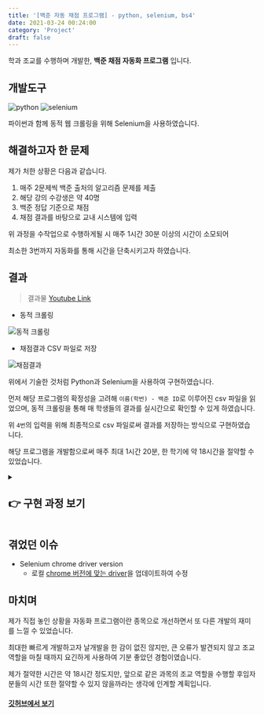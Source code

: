 ```yaml
---
title: '[백준 자동 채점 프로그램] - python, selenium, bs4'
date: 2021-03-24 00:24:00
category: 'Project'
draft: false
---
```


학과 조교를 수행하며 개발한, **백준 채점 자동화 프로그램** 입니다.

## 개발도구

<img src="https://img.shields.io/badge/Python-3776AB?style=flat-square&logo=Python&logoColor=white" alt="python"/>

<img src="https://img.shields.io/badge/Selenium-43B02A?style=flat-square&logo=Selenium&logoColor=white" alt="selenium"/>

파이썬과 함께 동적 웹 크롤링을 위해 Selenium을 사용하였습니다.

## 해결하고자 한 문제

제가 처한 상황은 다음과 같습니다.

1. 매주 2문제씩 백준 출처의 알고리즘 문제를 제출
2. 해당 강의 수강생은 약 40명
3. 백준 정답 기준으로 채점
4. 채점 결과를 바탕으로 교내 시스템에 입력

위 과정을 수작업으로 수행하게될 시 매주 1시간 30분 이상의 시간이 소모되어

최소한 3번까지 자동화를 통해 시간을 단축시키고자 하였습니다.

## 결과

> 결과물 [Youtube Link](https://youtu.be/jMBtbVg0Abw)

- 동적 크롤링

![동적 크롤링](https://user-images.githubusercontent.com/26461307/112181418-c7550c00-8c3f-11eb-87e3-271008b5f301.png)

- 채점결과 CSV 파일로 저장

![채점결과](https://user-images.githubusercontent.com/26461307/112181432-ca4ffc80-8c3f-11eb-845d-4d7cc88318f2.png)

위에서 기술한 것처럼 Python과 Selenium을 사용하여 구현하였습니다.

먼저 해당 프로그램의 확정성을 고려해 `이름(학번) - 백준 ID`로 이루어진 csv 파일을 읽었으며, 동적 크롤링을 통해 매 학생들의 결과를 실시간으로 확인할 수 있게 하였습니다.

위 `4번`의 입력을 위해 최종적으로 csv 파일로써 결과를 저장하는 방식으로 구현하였습니다.

해당 프로그램을 개발함으로써 매주 최대 1시간 20분, 한 학기에 약 18시간을 절약할 수 있었습니다.

<details>

<summary>

## 👉 구현 과정 보기

</summary>

- `이름(학번), 백준 ID`로 이루어진 CSV 파일을 읽어 딕셔너리화하여 반환

```python
def return_student_information():
    file = open(CSV_FILE_NAME, "r", encoding='utf-8')
    reader = csv.reader(file)

    student_information = {}
    for line in reader:
        if line[0] == "성명": continue
        student_information[line[0]] = line[1]

    file.close()
    # student_information = {"오혜성": "hs980414", "한슬희": "3021062"}
    return student_information
```

- 백준 ID를 이용해 백준 프로필로 이동 후 주차별 통과 여부, 각 문제별 풀었는 지 확인하여 반환

```python
def grading(student_id, problems):
    driver.get(BOJ_URL + student_id)
    page_source = BeautifulSoup(driver.page_source, "html.parser")s

    correct_div = page_source.find("div", {"class": "panel-body"})
    students_answers = []
    for answer in correct_div.findAll("a"):
        students_answers.append(answer.get_text())

    is_passed = 'O'
    is_solve_by_problems = []

    for problem in problems:
        if problem not in students_answers:
            is_passed = 'X'
            is_solve_by_problems.append('X')
        else: is_solve_by_problems.append('O')

    return [is_passed, is_solve_by_problems]
```

- 성명, 백준 ID, 제출 결과, 각 문제별 결과를 CSV 파일로 저장

```python
def write_csv():
    def write_base():
        csv_infomation = current_date + "/" + problems[0] + "/" + problems[1]
        writer.writerow([csv_infomation])
        writer.writerow(["성명", "백준 ID", "제출 결과"] + problems)

    problems = input("이번 주 제출 문제 '공백으로 나누어' 입력하세요 : ").split()
    file = open(GRADING_FILE_NAME, "w", newline='')
    writer = csv.writer(file)
    write_base()

    students_information = return_student_information()
    total_students_length = len(students_information)

    for index, student_information in enumerate(students_information.items()):
        student_name, student_id = student_information

        if student_id == "미제출":
            writer.writerow([student_name, "ID 미제출"])
        else:
            is_passed, is_solve_by_problems = grading(student_id, problems)
            writer.writerow([student_name, student_id, is_passed] + is_solve_by_problems)
        print("%d / %d ------- %s 학생 : %s" %(index+1, total_students_length, student_name, is_passed))
    file.close()

```

</details>

## 겪었던 이슈

- Selenium chrome driver version
  - 로컬 [chrome 버전에 맞는 driver](https://chromedriver.chromium.org/downloads)을 업데이트하여 수정

## 마치며

제가 직접 놓인 상황을 자동화 프로그램이란 종목으로 개선하면서 또 다른 개발의 재미를 느낄 수 있었습니다.

최대한 빠르게 개발하고자 날개발을 한 감이 없진 않지만, 큰 오류가 발견되지 않고 조교 역할을 마칠 때까지 요긴하게 사용하여 기분 좋았던 경험이였습니다.

제가 절약한 시간은 약 18시간 정도지만, 앞으로 같은 과목의 조교 역할을 수행할 후임자분들의 시간 또한 절약할 수 있지 않을까라는 생각에 인계할 계획입니다.

#### [깃허브에서 보기](https://github.com/hyesungoh/BOJ_grading_automation)
